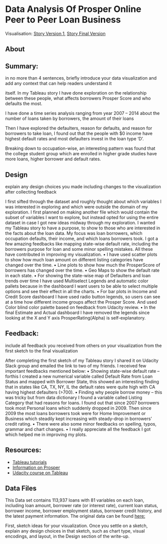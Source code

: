# Data Analysis Of Prosper Online Peer to Peer Loan Business

Visualisation: [Story Version 1](https://public.tableau.com/profile/sian.nadin#!/vizhome/Prosperloandata/Prosperloandata-Version1), [Story Final Version](https://public.tableau.com/profile/sian.nadin#!/vizhome/Prosperloandata-Version2/ProsperLoandata-Version2)

## About


## Summary:
in no more than 4 sentences, briefly introduce your data visualization and add any context that can help readers understand it


itself. In my Tableau story I have done exploration on the relationship between these people, what affects borrowers Prosper Score and who defaults the most.

I have done a time series
analysis ranging from year 2007 – 2014 about the number of loans taken by borrowers, the
amount of their loans

Then I have explored the defaulters, reason for defaults, and reason for borrowers to take loan,
I found out that the people with $0 income have highest default rates and most defaulters invest
in the loan type ‘D’.

Breaking down to occupation-wise, an interesting pattern was found that the
college student group which are enrolled in higher grade studies have more loans, higher
borrower and default rates.

## Design

explain any design choices you made including changes to the visualization after collecting feedback

I first sifted through the dataset and roughly thought about which variables I was interested in
exploring and which were outside the domain of my exploration. I first planned on making
another file which would contain the subset of variables I want to explore, but instead opted for
using the entire dataset in case I got new ideas midway through my exploration.
I wanted my Tableau story to have a purpose, to show to those who are interested in the facts
about the loan data. My focus was loan borrowers, which occupation defaults, their income, and
which loans borrowers took. I got a few amazing feedbacks like mapping state-wise default rate,
including the borrowers purpose for loan and some minor spelling mistakes. All these have
contributed in improving my visualization.
• I have used scatter plots to show how much loan amount on different listing categories
have changed over the time.
• Line plots to show how much the ProsperScore of borrowers has changed over the time.
• Geo Maps to show the default rate in each state.
• For showing the state-wise map of Defaulters and loan trends over time I have used Multiselect
Legends and automatic color pallets because in the dashboard I want users to be
able to select multiple options and see their effect in all the charts.
• For bar plots in Income and Credit Score dashboard I have used radio button legends, so
users can see at a time how different income groups affect the Prosper Score. And used
Color blind color palette based on feedback from Udacity review.
• In the final Estimate and Actual dashboard I have removed the legends since looking at
the X and Y axis ProsperRating(Alpha) is self-explanatory.


## Feedback:
include all feedback you received from others on your visualization from the first sketch to the final visualization

After completing the first sketch of my Tableau story I shared it on Udacity Slack group and
emailed the link to two of my friends. I received few important feedbacks mentioned below:
• Showing state-wise default rate – forthis I created a new numerical variable called Default
Rate from Loan Status and mapped with Borrower State, this showed an interesting
finding that in states like CA, TX, NY, IL the default rates were quite high with CA having
highest defaulters (>700).
• Finding why people borrow money – this was tricky but from data dictionary I found a
variable called Listing Category that had reasons for loans. I found out that since 2007
borrowers took most Personal loans which suddenly dropped in 2009. Then since 2009
the most loans borrowers took were for Home Improvement or Business which steadily
kept increasing with steady-drop in borrowers’ credit rating.
• There were also some minor feedbacks on spelling, typos, grammar and chart changes.
• I really appreciate all the feedback I got which helped me in improving my plots.

## Resources:

* [Tableau tutorials](https://www.tableau.com/learn/training)
* [Information on Prosper](https://www.prosper.com/)
* [Udacity course on Tableau](https://www.udacity.com/course/data-visualization-in-tableau--ud1006)

## Data Files
This Data set contains 113,937 loans with 81 variables on each loan, including loan amount, borrower rate (or interest rate), current loan status, borrower income, borrower employment status, borrower credit history, and the latest payment information.
The original data can be found [here:](https://s3.amazonaws.com/udacity-hosted-downloads/ud651/prosperLoanData.csv)



First, sketch ideas for your visualization. Once you settle on a sketch, explain any design choices in that sketch, such as chart type, visual encodings, and layout, in the Design section of the write-up.
